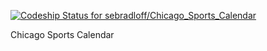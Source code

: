 [ ![Codeship Status for sebradloff/Chicago_Sports_Calendar](https://www.codeship.io/projects/7dbf1290-1f32-0132-3557-065292d2b69e/status)](https://www.codeship.io/projects/35657)

Chicago Sports Calendar
